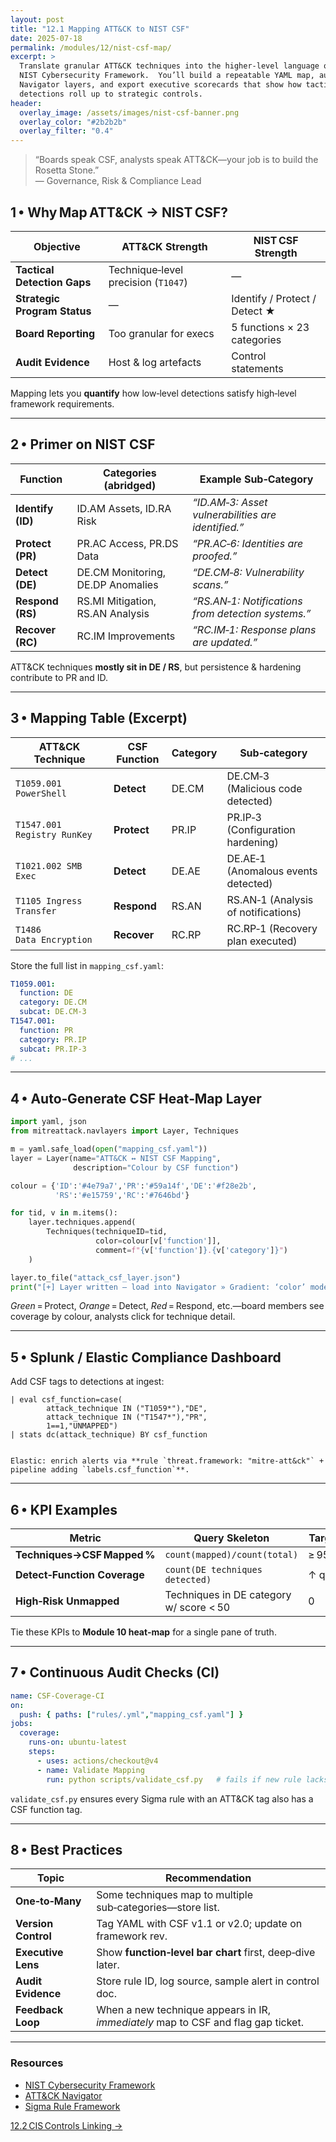```yaml
---
layout: post
title: "12.1 Mapping ATT&CK to NIST CSF"
date: 2025-07-18
permalink: /modules/12/nist-csf-map/
excerpt: >
  Translate granular ATT&CK techniques into the higher‑level language of the
  NIST Cybersecurity Framework.  You’ll build a repeatable YAML map, auto‑create
  Navigator layers, and export executive scorecards that show how tactical
  detections roll up to strategic controls.
header:
  overlay_image: /assets/images/nist-csf-banner.png
  overlay_color: "#2b2b2b"
  overlay_filter: "0.4"
---
```


> “Boards speak CSF, analysts speak ATT&CK—your job is to build the Rosetta
> Stone.”  
> — Governance, Risk & Compliance Lead

## 1 • Why Map ATT&CK → NIST CSF?

| Objective                     | ATT&CK Strength                          | NIST CSF Strength                |
|-------------------------------|------------------------------------------|----------------------------------|
| **Tactical Detection Gaps**   | Technique‑level precision (`T1047`)      | —                                |
| **Strategic Program Status**  | —                                        | Identify / Protect / Detect ★    |
| **Board Reporting**           | Too granular for execs                   | 5 functions × 23 categories      |
| **Audit Evidence**            | Host & log artefacts                     | Control statements               |

Mapping lets you **quantify** how low‑level detections satisfy high‑level
framework requirements.

---

## 2 • Primer on NIST CSF

| Function  | Categories (abridged)   | Example Sub‑Category        |
|-----------|-------------------------|-----------------------------|
| **Identify (ID)** | ID.AM Assets, ID.RA Risk | *“ID.AM‑3: Asset vulnerabilities are identified.”* |
| **Protect (PR)**  | PR.AC Access, PR.DS Data | *“PR.AC‑6: Identities are proofed.”* |
| **Detect (DE)**   | DE.CM Monitoring, DE.DP Anomalies | *“DE.CM‑8: Vulnerability scans.”* |
| **Respond (RS)**  | RS.MI Mitigation, RS.AN Analysis | *“RS.AN‑1: Notifications from detection systems.”* |
| **Recover (RC)**  | RC.IM Improvements          | *“RC.IM‑1: Response plans are updated.”* |

ATT&CK techniques **mostly sit in DE / RS**, but persistence & hardening
contribute to PR and ID.

---

## 3 • Mapping Table (Excerpt)

| ATT&CK Technique            | CSF Function | Category | Sub‑category |
|-----------------------------|--------------|----------|--------------|
| `T1059.001 PowerShell`      | **Detect**   | DE.CM    | DE.CM‑3 (Malicious code detected) |
| `T1547.001 Registry RunKey` | **Protect**  | PR.IP    | PR.IP‑3 (Configuration hardening) |
| `T1021.002 SMB Exec`        | **Detect**   | DE.AE    | DE.AE‑1 (Anomalous events detected) |
| `T1105 Ingress Transfer`    | **Respond**  | RS.AN    | RS.AN‑1 (Analysis of notifications) |
| `T1486 Data Encryption`     | **Recover**  | RC.RP    | RC.RP‑1 (Recovery plan executed) |

Store the full list in `mapping_csf.yaml`:

```yaml
T1059.001:
  function: DE
  category: DE.CM
  subcat: DE.CM-3
T1547.001:
  function: PR
  category: PR.IP
  subcat: PR.IP-3
# ...
```

---

## 4 • Auto‑Generate CSF Heat‑Map Layer

```python
import yaml, json
from mitreattack.navlayers import Layer, Techniques

m = yaml.safe_load(open("mapping_csf.yaml"))
layer = Layer(name="ATT&CK ↔ NIST CSF Mapping",
              description="Colour by CSF function")

colour = {'ID':'#4e79a7','PR':'#59a14f','DE':'#f28e2b',
          'RS':'#e15759','RC':'#7646bd'}

for tid, v in m.items():
    layer.techniques.append(
        Techniques(techniqueID=tid,
                   color=colour[v['function']],
                   comment=f"{v['function']}.{v['category']}")
    )

layer.to_file("attack_csf_layer.json")
print("[+] Layer written – load into Navigator » Gradient: ‘color’ mode")
```

*Green* = Protect, *Orange* = Detect, *Red* = Respond, etc.—board members see
coverage by colour, analysts click for technique detail.

---

## 5 • Splunk / Elastic Compliance Dashboard

Add CSF tags to detections at ingest:

```splunk
| eval csf_function=case(
        attack_technique IN ("T1059*"),"DE",
        attack_technique IN ("T1547*"),"PR",
        1==1,"UNMAPPED")
| stats dc(attack_technique) BY csf_function


Elastic: enrich alerts via **rule `threat.framework: "mitre-att&ck"` +
pipeline adding `labels.csf_function`**.
```
---

## 6 • KPI Examples

| Metric                           | Query Skeleton                             | Target |
|---------------------------------|--------------------------------------------|--------|
| **Techniques→CSF Mapped %**     | `count(mapped)/count(total)`               | ≥ 95 % |
| **Detect‑Function Coverage**    | `count(DE techniques detected)`            | ↑ q/q |
| **High‑Risk Unmapped**          | Techniques in DE category w/ score < 50    | 0      |

Tie these KPIs to **Module 10 heat‑map** for a single pane of truth.

---

## 7 • Continuous Audit Checks (CI)

```yaml
name: CSF‑Coverage‑CI
on:
  push: { paths: ["rules/.yml","mapping_csf.yaml"] }
jobs:
  coverage:
    runs-on: ubuntu-latest
    steps:
      - uses: actions/checkout@v4
      - name: Validate Mapping
        run: python scripts/validate_csf.py   # fails if new rule lacks CSF tag
```

`validate_csf.py` ensures every Sigma rule with an ATT&CK tag also has a CSF
function tag.

---

## 8 • Best Practices

| Topic               | Recommendation                                     |
|---------------------|----------------------------------------------------|
| **One‑to‑Many**     | Some techniques map to multiple sub‑categories—store list. |
| **Version Control** | Tag YAML with CSF v1.1 or v2.0; update on framework rev. |
| **Executive Lens**  | Show **function‑level bar chart** first, deep‑dive later. |
| **Audit Evidence**  | Store rule ID, log source, sample alert in control doc. |
| **Feedback Loop**   | When a new technique appears in IR, *immediately* map to CSF and flag gap ticket. |

---

<div class="post-resources container">
  <h3>Resources</h3>
  <ul>
    <li><a href="https://www.nist.gov/cyberframework" target="_blank">NIST Cybersecurity Framework</a></li>
    <li><a href="https://github.com/mitre-attack/attack-navigator" target="_blank">ATT&CK Navigator</a></li>
    <li><a href="https://github.com/SigmaHQ/sigma" target="_blank">Sigma Rule Framework</a></li>
  </ul>
</div>

<a href="{{ site.baseurl }}/modules/12/cis-controls/" class="next-link">12.2 CIS Controls Linking →</a>